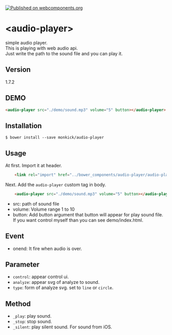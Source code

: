 [![Published on webcomponents.org](https://img.shields.io/badge/webcomponents.org-published-blue.svg)](https://www.webcomponents.org/element/monkick/audio-player)

# \<audio-player\>

simple audio player.  
This is playing with web audio api.  
Just write the path to the sound file and you can play it.

## Version
1.7.2

## DEMO

<!--
```html
<custom-element-demo>
  <template>
    <script src="../webcomponentsjs/webcomponents-lite.js"></script>
    <link rel="import" href="audio-player.html">
    <next-code-block></next-code-block>
  </template>
</custom-element-demo>
```
-->
```html
<audio-player src="./demo/sound.mp3" volume="5" button></audio-player>
```

## Installation

```
$ bower install --save monkick/audio-player
```

## Usage

At first. Import it at header.  

```html
    <link rel="import" href="../bower_components/audio-player/audio-player.html">
```

Next. Add the `audio-player` custom tag in body.

```html
    <audio-player src="./demo/sound.mp3" volume="5" button></audio-player>
```

* src: path of sound file
* volume: Volume range 1 to 10
* button: Add button argument that button will appear for play sound file. If you want control myself than you can see demo/index.html.

## Event

* onend: It fire when audio is over.

## Parameter

* `control`: appear control ui.
* `analyze`: appear svg of analyze to sound.
* `type`: form of analyze svg. set to `line` or `circle`.


## Method

* `_play`: play sound.
* `_stop`: stop sound.
* `_silent`: play silent sound. For sound from iOS.